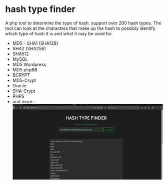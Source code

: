 # hash type finder
A php tool to determine the type of hash. support over 200 hash types.
 The tool can look at the characters that make up the hash to possibly identify which type of hash it is and what it may be used for.
   - MD5
    - SHA1 (SHA128)
   - SHA2 (SHA256)
   - SHA512
   - MySQL
   - MD5 Wordpress
   - MD5 phpBB
   - BCRYPT
   - MD5-Crypt
  -  Oracle
 -   SHA-Crypt
 -   PHPS
 -   and more…
![](Screenshot_2020-12-17_00-39-26.png)
